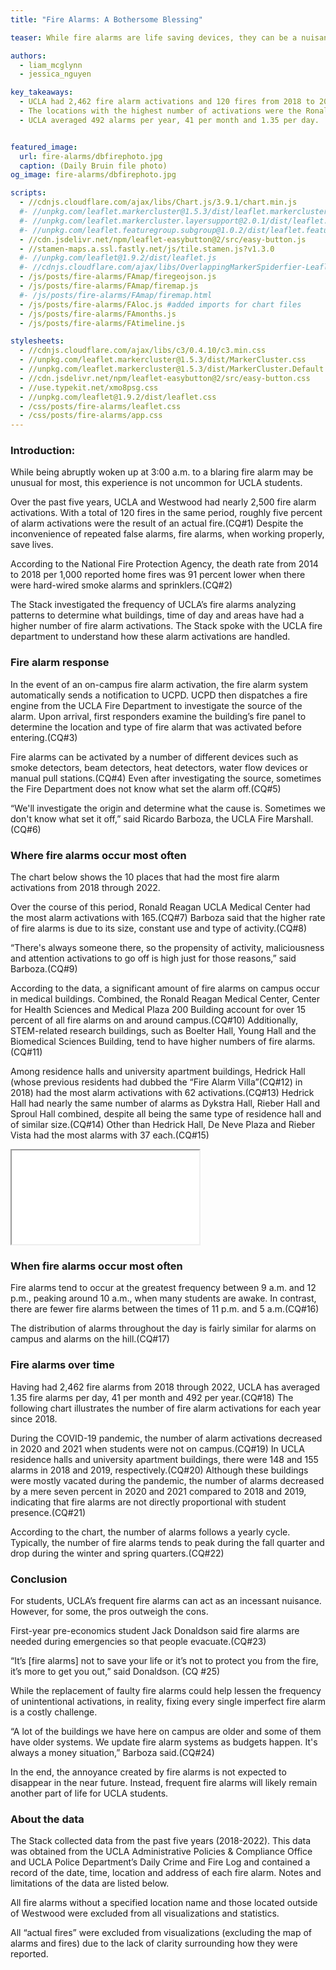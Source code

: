 ```yaml
---
title: "Fire Alarms: A Bothersome Blessing"

teaser: While fire alarms are life saving devices, they can be a nuisance when they go off too frequently without cause. The Stack looks into the occurrence and response of fire alarms at UCLA.

authors:
  - liam_mcglynn
  - jessica_nguyen

key_takeaways:
  - UCLA had 2,462 fire alarm activations and 120 fires from 2018 to 2022. Roughly five percent of fire alarm activations were the result of an actual fire in this period. 
  - The locations with the highest number of activations were the Ronald Reagan Medical Center, Center for Health Sciences and Medical Plaza 200 Building.
  - UCLA averaged 492 alarms per year, 41 per month and 1.35 per day.


featured_image:
  url: fire-alarms/dbfirephoto.jpg
  caption: (Daily Bruin file photo)
og_image: fire-alarms/dbfirephoto.jpg

scripts:
  - //cdnjs.cloudflare.com/ajax/libs/Chart.js/3.9.1/chart.min.js
  #- //unpkg.com/leaflet.markercluster@1.5.3/dist/leaflet.markercluster.js
  #- //unpkg.com/leaflet.markercluster.layersupport@2.0.1/dist/leaflet.markercluster.layersupport.js
  #- //unpkg.com/leaflet.featuregroup.subgroup@1.0.2/dist/leaflet.featuregroup.subgroup.js
  - //cdn.jsdelivr.net/npm/leaflet-easybutton@2/src/easy-button.js
  - //stamen-maps.a.ssl.fastly.net/js/tile.stamen.js?v1.3.0
  #- //unpkg.com/leaflet@1.9.2/dist/leaflet.js
  #- //cdnjs.cloudflare.com/ajax/libs/OverlappingMarkerSpiderfier-Leaflet/0.2.6/oms.min.js
  - /js/posts/fire-alarms/FAmap/firegeojson.js
  - /js/posts/fire-alarms/FAmap/firemap.js
  #- /js/posts/fire-alarms/FAmap/firemap.html
  - /js/posts/fire-alarms/FAloc.js #added imports for chart files
  - /js/posts/fire-alarms/FAmonths.js
  - /js/posts/fire-alarms/FAtimeline.js

stylesheets:
  - //cdnjs.cloudflare.com/ajax/libs/c3/0.4.10/c3.min.css
  - //unpkg.com/leaflet.markercluster@1.5.3/dist/MarkerCluster.css
  - //unpkg.com/leaflet.markercluster@1.5.3/dist/MarkerCluster.Default.css
  - //cdn.jsdelivr.net/npm/leaflet-easybutton@2/src/easy-button.css
  - //use.typekit.net/xmo8psg.css
  - //unpkg.com/leaflet@1.9.2/dist/leaflet.css
  - /css/posts/fire-alarms/leaflet.css
  - /css/posts/fire-alarms/app.css
---
```

### Introduction:
While being abruptly woken up at 3:00 a.m. to a blaring fire alarm may be unusual for most, this experience is not uncommon for UCLA students. 

Over the past five years, UCLA and Westwood had nearly 2,500 fire alarm activations. With a total of 120 fires in the same period, roughly five percent of alarm activations were the result of an actual fire.(CQ#1) Despite the inconvenience of repeated false alarms, fire alarms, when working properly, save lives. 

According to the National Fire Protection Agency, the death rate from 2014 to 2018 per 1,000 reported home fires was 91 percent lower when there were hard-wired smoke alarms and sprinklers.(CQ#2)

The Stack investigated the frequency of UCLA’s fire alarms analyzing patterns to determine what buildings, time of day and areas have had a higher number of fire alarm activations. The Stack spoke with the UCLA fire department to understand how these alarm activations are handled.

### Fire alarm response
In the event of an on-campus fire alarm activation, the fire alarm system automatically sends a notification to UCPD. UCPD then dispatches a fire engine from the UCLA Fire Department to investigate the source of the alarm. Upon arrival, first responders examine the building’s fire panel to determine the location and type of fire alarm that was activated before entering.(CQ#3)

Fire alarms can be activated by a number of different devices such as smoke detectors, beam detectors, heat detectors, water flow devices or manual pull stations.(CQ#4) Even after investigating the source, sometimes the Fire Department does not know what set the alarm off.(CQ#5) 

“We'll investigate the origin and determine what the cause is. Sometimes we don't know what set it off,” said Ricardo Barboza, the UCLA Fire Marshall.(CQ#6)

### Where fire alarms occur most often
The chart below shows the 10 places that had the most fire alarm activations from 2018 through 2022. 


<!-- Fire Alarms by Locations -->
<div>
  <canvas id="FAlocations" width="400" height="150"></canvas>
</div>

Over the course of this period, Ronald Reagan UCLA Medical Center had the most alarm activations with 165.(CQ#7) Barboza said that the higher rate of fire alarms is due to its size, constant use and type of activity.(CQ#8)

“There's always someone there, so the propensity of activity, maliciousness and attention activations to go off is high just for those reasons,” said Barboza.(CQ#9)

According to the data, a significant amount of fire alarms on campus occur in medical buildings. Combined, the Ronald Reagan Medical Center, Center for Health Sciences and Medical Plaza 200 Building account for over 15 percent of all fire alarms on and around campus.(CQ#10) Additionally, STEM-related research buildings, such as Boelter Hall, Young Hall and the Biomedical Sciences Building, tend to have higher numbers of fire alarms.(CQ#11) 

Among residence halls and university apartment buildings, Hedrick Hall (whose previous residents had dubbed the “Fire Alarm Villa”(CQ#12) in 2018) had the most alarm activations with 62 activations.(CQ#13) Hedrick Hall had nearly the same number of alarms as Dykstra Hall, Rieber Hall and Sproul Hall combined, despite all being the same type of residence hall and of similar size.(CQ#14) Other than Hedrick Hall, De Neve Plaza and Rieber Vista had the most alarms with 37 each.(CQ#15)


<iframe src="/js/posts/fire-alarms/FAmap/firemap.html" title="Map of fire alarms locations" id = "fire-map"></iframe>

### When fire alarms occur most often

Fire alarms tend to occur at the greatest frequency between 9 a.m. and 12 p.m., peaking around 10 a.m., when many students are awake. In contrast, there are fewer fire alarms between the times of 11 p.m. and 5 a.m.(CQ#16) 

The distribution of alarms throughout the day is fairly similar for alarms on campus and alarms on the hill.(CQ#17)

### Fire alarms over time
Having had 2,462 fire alarms from 2018 through 2022, UCLA has averaged 1.35 fire alarms per day, 41 per month and 492 per year.(CQ#18) The following chart illustrates the number of fire alarm activations for each year since 2018.

<div>
  <canvas id="FAtimeline"></canvas>
</div>

During the COVID-19 pandemic, the number of alarm activations decreased in 2020 and 2021 when students were not on campus.(CQ#19) In UCLA residence halls and university apartment buildings, there were 148 and 155 alarms in 2018 and 2019, respectively.(CQ#20) Although these buildings were mostly vacated during the pandemic, the number of alarms decreased by a mere seven percent in 2020 and 2021 compared to 2018 and 2019, indicating that fire alarms are not directly proportional with student presence.(CQ#21) 


<div>
  <canvas id="FAmonths" width="400" height="150"></canvas>
</div>

According to the chart, the number of alarms follows a yearly cycle. Typically, the number of fire alarms tends to peak during the fall quarter and drop during the winter and spring quarters.(CQ#22) 

### Conclusion
For students, UCLA’s frequent fire alarms can act as an incessant nuisance. However, for some, the pros outweigh the cons.

First-year pre-economics student Jack Donaldson said fire alarms are needed during emergencies so that people evacuate.(CQ#23)

“It’s [fire alarms] not to save your life or it’s not to protect you from the fire, it’s more to get you out,” said Donaldson. (CQ #25)

While the replacement of faulty fire alarms could help lessen the frequency of unintentional activations, in reality, fixing every single imperfect fire alarm is a costly challenge.

“A lot of the buildings we have here on campus are older and some of them have older systems. We update fire alarm systems as budgets happen. It's always a money situation,” Barboza said.(CQ#24)

In the end, the annoyance created by fire alarms is not expected to disappear in the near future. Instead, frequent fire alarms will likely remain another part of life for UCLA students.

### About the data
The Stack collected data from the past five years (2018-2022). This data was obtained from the UCLA Administrative Policies & Compliance Office and UCLA Police Department’s Daily Crime and Fire Log and contained a record of the date, time, location and address of each fire alarm. Notes and limitations of the data are listed below.

All fire alarms without a specified location name and those located outside of Westwood were excluded from all visualizations and statistics. 

All “actual fires” were excluded from visualizations (excluding the map of alarms and fires) due to the lack of clarity surrounding how they were reported.
